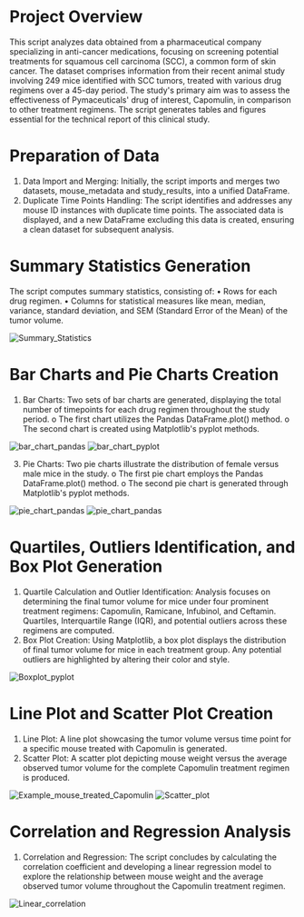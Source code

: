 # Project Overview
This script analyzes data obtained from a pharmaceutical company specializing in anti-cancer medications, focusing on screening potential treatments for squamous cell carcinoma (SCC), a common form of skin cancer. The dataset comprises information from their recent animal study involving 249 mice identified with SCC tumors, treated with various drug regimens over a 45-day period. The study's primary aim was to assess the effectiveness of Pymaceuticals' drug of interest, Capomulin, in comparison to other treatment regimens. The script generates tables and figures essential for the technical report of this clinical study.

# Preparation of Data
1.	Data Import and Merging: Initially, the script imports and merges two datasets, mouse_metadata and study_results, into a unified DataFrame.
2.	Duplicate Time Points Handling: The script identifies and addresses any mouse ID instances with duplicate time points. The associated data is displayed, and a new DataFrame excluding this data is created, ensuring a clean dataset for subsequent analysis.

# Summary Statistics Generation
The script computes summary statistics, consisting of:
•	Rows for each drug regimen.
•	Columns for statistical measures like mean, median, variance, standard deviation, and SEM (Standard Error of the Mean) of the tumor volume.

![Summary_Statistics](https://github.com/MarcoN16/Data_Visualization_challenge/assets/150491559/69f305b1-6e1b-4e04-9937-4c443bbf393d)

# Bar Charts and Pie Charts Creation
1.	Bar Charts: Two sets of bar charts are generated, displaying the total number of timepoints for each drug regimen throughout the study period.
o	The first chart utilizes the Pandas DataFrame.plot() method.
o	The second chart is created using Matplotlib's pyplot methods.

![bar_chart_pandas](https://github.com/MarcoN16/Data_Visualization_challenge/assets/150491559/153f968f-d9ce-45d0-a2c7-599dca9dcfb3)
![bar_chart_pyplot](https://github.com/MarcoN16/Data_Visualization_challenge/assets/150491559/b5762b88-dd09-4f3d-8a93-4437cdb263e2)

3.	Pie Charts: Two pie charts illustrate the distribution of female versus male mice in the study.
o	The first pie chart employs the Pandas DataFrame.plot() method.
o	The second pie chart is generated through Matplotlib's pyplot methods.

![pie_chart_pandas](https://github.com/MarcoN16/Data_Visualization_challenge/assets/150491559/092ce00f-f334-4c24-b52a-e4c9d267eea4)
![pie_chart_pandas](https://github.com/MarcoN16/Data_Visualization_challenge/assets/150491559/aa4f843b-1d9f-4454-93f0-6fd2403e0528)


# Quartiles, Outliers Identification, and Box Plot Generation
1.	Quartile Calculation and Outlier Identification: Analysis focuses on determining the final tumor volume for mice under four prominent treatment regimens: Capomulin, Ramicane, Infubinol, and Ceftamin. Quartiles, Interquartile Range (IQR), and potential outliers across these regimens are computed.
2.	Box Plot Creation: Using Matplotlib, a box plot displays the distribution of final tumor volume for mice in each treatment group. Any potential outliers are highlighted by altering their color and style.
   
![Boxplot_pyplot](https://github.com/MarcoN16/Data_Visualization_challenge/assets/150491559/d38b5eb3-6034-4527-83f6-928a76372b85)


# Line Plot and Scatter Plot Creation
1.	Line Plot: A line plot showcasing the tumor volume versus time point for a specific mouse treated with Capomulin is generated.
2.	Scatter Plot: A scatter plot depicting mouse weight versus the average observed tumor volume for the complete Capomulin treatment regimen is produced.

![Example_mouse_treated_Capomulin](https://github.com/MarcoN16/Data_Visualization_challenge/assets/150491559/b991b9be-46e3-4803-88da-67e8ff9e4b24)
![Scatter_plot](https://github.com/MarcoN16/Data_Visualization_challenge/assets/150491559/d6c2f431-a747-4c8b-9fe6-b03e20f39b40)

 
# Correlation and Regression Analysis
1.	Correlation and Regression: The script concludes by calculating the correlation coefficient and developing a linear regression model to explore the relationship between mouse weight and the average observed tumor volume throughout the Capomulin treatment regimen.
   
![Linear_correlation](https://github.com/MarcoN16/Data_Visualization_challenge/assets/150491559/b411fe80-43e8-417c-bf62-80931e849566)

